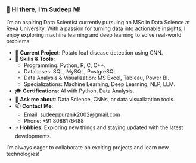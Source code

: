 ### 👋 Hi there, I'm Sudeep M!

I’m an aspiring Data Scientist currently pursuing an MSc in Data Science at Reva University. With a passion for turning data into actionable insights, I enjoy exploring machine learning and deep learning to solve real-world problems.  

- 🔭 **Current Project**: Potato leaf disease detection using CNN.  
- 🌱 **Skills & Tools**:  
  - Programming: Python, R, C, C++.  
  - Databases: SQL, MySQL, PostgreSQL.  
  - Data Analysis & Visualization: MS Excel, Tableau, Power BI.  
  - Specializations: Machine Learning, Deep Learning, NLP, LLM.  
- 🎓 **Certifications**: AI with Python, Data Analysis.  
- 💬 **Ask me about**: Data Science, CNNs, or data visualization tools.  
- 📫 **Contact Me**:  
  - Email: sudeeppuranik2002@gmail.com  
  - Phone: +91 8088176488  
- ⚡ **Hobbies**: Exploring new things and staying updated with the latest developments.  

I’m always eager to collaborate on exciting projects and learn new technologies!  

